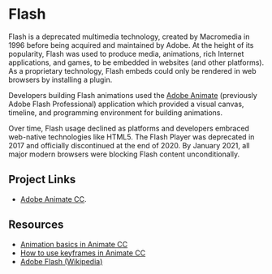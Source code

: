 # Flash

Flash is a deprecated multimedia technology, created by Macromedia in 1996 before being acquired and maintained by Adobe. At the height of its popularity, Flash was used to produce media, animations, rich Internet applications, and games, to be embedded in websites (and other platforms). As a proprietary technology, Flash embeds could only be rendered in web browsers by installing a plugin.

Developers building Flash animations used the [Adobe Animate](https://adobe.com/products/animate.html) (previously Adobe Flash Professional) application which provided a visual canvas, timeline, and programming environment for building animations.

Over time, Flash usage declined as platforms and developers embraced web-native technologies like HTML5. The Flash Player was deprecated in 2017 and officially discontinued at the end of 2020. By January 2021, all major modern browsers were blocking Flash content unconditionally.

## Project Links

- [Adobe Animate CC](https://www.adobe.com/products/animate.html).

## Resources

- [Animation basics in Animate CC](https://helpx.adobe.com/animate/using/animation-basics.html)
- [How to use keyframes in Animate CC](https://helpx.adobe.com/animate/using/frames-keyframes.html)
- [Adobe Flash (Wikipedia)](https://en.wikipedia.org/wiki/Adobe_Flash)
